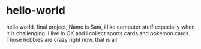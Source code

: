 # hello-world
hello world, final project, 
Name is Sam, i like computer stuff especially when it is challenging. I live in OK and i collect sports cards and pokemon cards. Those hobbies are crazy right now. that is all
